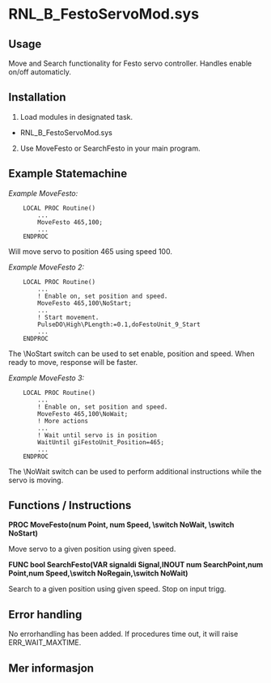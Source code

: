 # RNL_B_FestoServoMod.sys

## Usage

Move and Search functionality for Festo servo controller. Handles enable on/off automaticly.

## Installation

1. Load modules in designated task.
* RNL_B_FestoServoMod.sys

2. Use MoveFesto or SearchFesto in your main program.

## Example Statemachine

*Example MoveFesto:*
```
    LOCAL PROC Routine()
        ...
        MoveFesto 465,100;
        ...
    ENDPROC
```
Will move servo to position 465 using speed 100.

*Example MoveFesto 2:*
```
    LOCAL PROC Routine()
        ...
        ! Enable on, set position and speed.
        MoveFesto 465,100\NoStart;
        ...
        ! Start movement.
        PulseDO\High\PLength:=0.1,doFestoUnit_9_Start
        ...
    ENDPROC
```
The \NoStart switch can be used to set enable, position and speed. When ready to move, response will be faster.

*Example MoveFesto 3:*
```
    LOCAL PROC Routine()
        ...
        ! Enable on, set position and speed.
        MoveFesto 465,100\NoWait;
        ! More actions
        ...
        ! Wait until servo is in position
        WaitUntil giFestoUnit_Position=465;
        ...
    ENDPROC
```
The \NoWait switch can be used to perform additional instructions while the servo is moving.



## Functions / Instructions

**PROC MoveFesto(num Point, num Speed, \switch NoWait, \switch NoStart)**

Move servo to a given position using given speed.

**FUNC bool SearchFesto(VAR signaldi Signal,INOUT num SearchPoint,num Point,num Speed,\switch NoRegain,\switch NoWait)**

Search to a given position using given speed. Stop on input trigg.



## Error handling

No errorhandling has been added. If procedures time out, it will raise ERR_WAIT_MAXTIME.

## Mer informasjon




